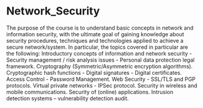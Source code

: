 # Network_Security

The purpose of the course is to understand basic concepts in network and information security, with the ultimate goal of gaining knowledge about security procedures, techniques and technologies applied to achieve a secure network/system. In particular, the topics covered in particular are the following: Introductory concepts of information and network security - Security management / risk analysis issues - Personal data protection legal framework. Cryptography (Symmetric/Asymmetric encryption algorithms). Cryptographic hash functions - Digital signatures - Digital certificates. Access Control - Password Management. Web Security - SSL/TLS and PGP protocols. Virtual private networks - IPSec protocol. Security in wireless and mobile communications. Security of (online) applications. Intrusion detection systems – vulnerability detection audit.
 
